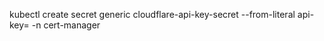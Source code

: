 kubectl create secret generic cloudflare-api-key-secret --from-literal api-key=<api-token> -n cert-manager